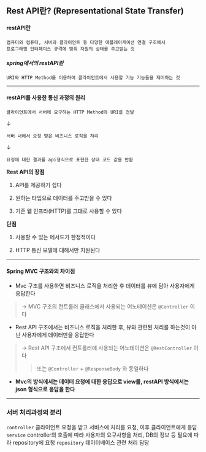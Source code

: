 ## Rest API란? (Representational State Transfer)

#### restAPI란

```
컴퓨터와 컴퓨터, 서버와 클라이언트 등 다양한 애플레이케이션 연결 구조에서
프로그래밍 인터페이스 규격에 맞춰 자원의 상태를 주고받는 것
```

#### _spring에서의 restAPI란_

```
URI와 HTTP Method를 이용하여 클라이언트에서 사용할 기능 기능들을 제어하는 것
```

---

#### restAPI를 사용한 통신 과정의 원리

```
클라이언트에서 서버에 요구하는 HTTP Method와 URI를 전달
```

↓

```
서버 내에서 요청 받은 비즈니스 로직을 처리
```

↓

```
요청에 대한 결과를 api형식으로 표현한 상태 코드 값을 반환
```

**Rest API의 장점**

1. API를 제공하기 쉽다

2. 원하는 타입으로 데이터를 주고받을 수 있다

3. 기존 웹 인프라(HTTP)를 그대로 사용할 수 있다

**단점**

1. 사용할 수 있는 메서드가 한정적이다

2. HTTP 통신 모델에 대해서만 지원된다

---

#### Spring MVC 구조와의 차이점

- Mvc 구조를 사용하면 비즈니스 로직을 처리한 후 데이터를 뷰에 담아 사용자에게 응답한다

> -> MVC 구조의 컨트롤러 클래스에서 사용되는 어노테이션은 `@Controller` 이다

- Rest API 구조에서는 비즈니스 로직을 처리한 후, 뷰와 관련된 처리를 하는것이 아닌 사용자에게 데이터만을 응답한다

> -> Rest API 구조에서 컨트롤러에 사용되는 어노테이션은 `@RestController` 이다
>
> > 또는 `@Controller` + `@ResponseBody` 와 동일하다

- **Mvc의 방식에서는 데이터 요청에 대한 응답으로 view를, restAPI 방식에서는 json 형식으로 응답을 한다**

---

### 서버 처리과정의 분리

`controller` 클라이언트 요청을 받고 서비스에 처리를 요청, 이후 클라이언트에게 응답
`service` controller의 호출에 따라 사용자의 요구사항을 처리, DB의 정보 등 필요에 따라 repository에 요청
`repository` 데이터베이스 관련 처리 담당
